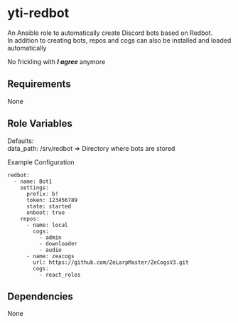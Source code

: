 yti-redbot
=========

An Ansible role to automatically create Discord bots based on Redbot.  
In addition to creating bots, repos and cogs can also be installed and loaded automatically

No frickling with ***I agree*** anymore


Requirements
------------

None

Role Variables
--------------

Defaults:  
data_path: /srv/redbot => Directory where bots are stored

Example Configuration

```
redbot:
  - name: Bot1
    settings:
      prefix: b!
      token: 123456789
      state: started 
      onboot: true
    repos:
      - name: local
        cogs:
          - admin
          - downloader
          - audio
      - name: zeacogs
        url: https://github.com/ZeLarpMaster/ZeCogsV3.git
        cogs:
          - react_roles
```

Dependencies
------------

None

